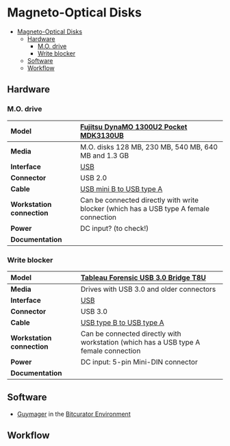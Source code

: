 # Magneto-Optical Disks

- [Magneto-Optical Disks](#magneto-optical-disks)
  - [Hardware](#hardware)
    - [M.O. drive](#mo-drive)
    - [Write blocker](#write-blocker)
  - [Software](#software)
  - [Workflow](#workflow)

## Hardware

### M.O. drive

|**Model**|[Fujitsu DynaMO 1300U2 Pocket MDK3130UB](https://web.archive.org/web/20060321071446/http://www.fujitsu.com/global/services/computing/storage/mo/dynamo1300u2pocket/)|
|:--|:--|
|**Media**|M.O. disks 128 MB, 230 MB, 540 MB, 640 MB and 1.3 GB|
|**Interface**|[USB](https://www.wikidata.org/wiki/Q42378)|
|**Connector**|USB 2.0|
|**Cable**|[USB mini B to USB type A](https://commons.wikimedia.org/wiki/File:USB_Mini-B_and_Standard-A_plugs.jpg)|
|**Workstation connection**|Can be connected directly with write blocker (which has a USB type A female connection|
|**Power**| DC input? (to check!) |
|**Documentation**| |

### Write blocker

|**Model**|[Tableau Forensic USB 3.0 Bridge T8U](https://web.archive.org/web/20180409191526/https://www.guidancesoftware.com/tableau/hardware//t8u)|
|:--|:--|
|**Media**|Drives with USB 3.0 and older connectors|
|**Interface**|[USB](https://www.wikidata.org/wiki/Q42378)|
|**Connector**|USB 3.0|
|**Cable**|[USB type B to USB type A](https://commons.wikimedia.org/wiki/Category:USB_cables?uselang=nl#/media/File:A-B_Usb_Cable.jpg)|
|**Workstation connection**|Can be connected directly with workstation (which has a USB type A female connection|
|**Power**| DC input: 5-pin Mini-DIN connector|
|**Documentation**| |

## Software

- [Guymager](https://guymager.sourceforge.io/) in the [Bitcurator Environment](https://bitcurator.net/)

## Workflow

